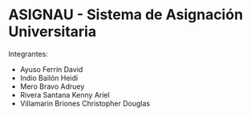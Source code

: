 # ASIGNAU - Sistema de Asignación Universitaria 
Integrantes:
* Ayuso Ferrín David
* Indio Bailón Heidi
* Mero Bravo Adruey
* Rivera Santana Kenny Ariel
* Villamarin Briones Christopher Douglas
